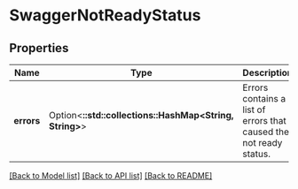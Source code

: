# SwaggerNotReadyStatus

## Properties

Name | Type | Description | Notes
------------ | ------------- | ------------- | -------------
**errors** | Option<**::std::collections::HashMap<String, String>**> | Errors contains a list of errors that caused the not ready status. | [optional]

[[Back to Model list]](../README.md#documentation-for-models) [[Back to API list]](../README.md#documentation-for-api-endpoints) [[Back to README]](../README.md)


